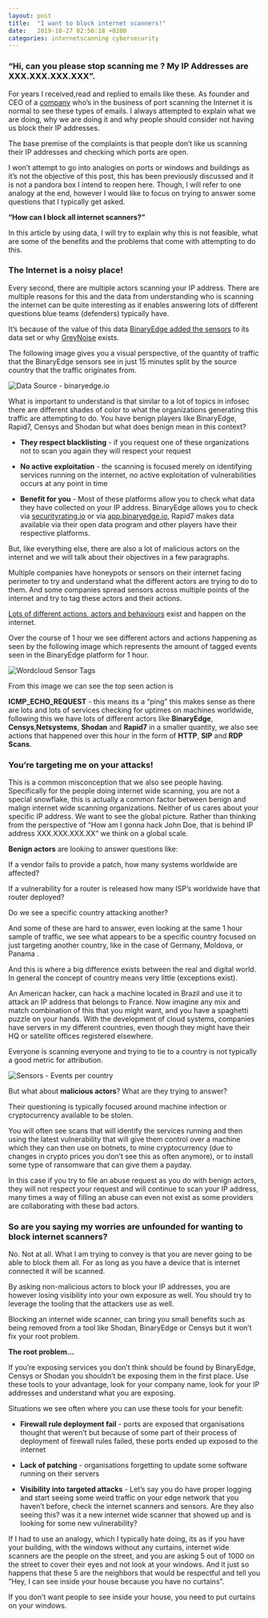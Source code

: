 ```yaml
---
layout: post
title:  "I want to block internet scanners!"
date:   2019-10-27 02:56:18 +0200
categories: internetscanning cybersecurity
---
```


### “Hi, can you please stop scanning me ? My IP Addresses are XXX.XXX.XXX.XXX”.

For years I received,read and replied to emails like these. As founder and CEO of a [company](https://binaryedge.io) who’s in the business of port scanning the Internet it is normal to see these types of emails. I always attempted to explain what we are doing, why we are doing it and why people should consider not having us block their IP addresses.

The base premise of the complaints is that people don’t like us scanning their IP addresses and checking which ports are open.

I won’t attempt to go into analogies on ports or windows and buildings as it’s not the objective of this post, this has been previously discussed and it is not a pandora box I intend to reopen here. Though, I will refer to one analogy at the end, however I would like to focus on trying to answer some questions that I typically get asked.

**“How can I block all internet scanners?”**

In this article by using data, I will try to explain why this is not feasible, what are some of the benefits and the problems that come with attempting to do this.

### The Internet is a noisy place!

Every second, there are multiple actors scanning your IP address. There are multiple reasons for this and the data from understanding who is scanning the internet can be quite interesting as it enables answering lots of different questions blue teams (defenders) typically have.

It’s because of the value of this data [BinaryEdge added the sensors](https://blog.binaryedge.io/2019/02/07/listening-to-the-internet/) to its data set or why [GreyNoise](https://greynoise.viz) exists.

The following image gives you a visual perspective, of the quantity of traffic that the BinaryEdge sensors see in just 15 minutes split by the source country that the traffic originates from.

![Data Source - binaryedge.io](/assets/img/sensors-15m.gif)

What is important to understand is that similar to a lot of topics in infosec there are different shades of color to what the organizations generating this traffic are attempting to do. You have benign players like BinaryEdge, Rapid7, Censys and Shodan but what does benign mean in this context?

- **They respect blacklisting** - if you request one of these organizations not to scan you again they will respect your request

- **No active exploitation** - the scanning is focused merely on identifying services running on the internet, no active exploitation of vulnerabilities occurs at any point in time

- **Benefit for you** - Most of these platforms allow you to check what data they have collected on your IP address. BinaryEdge allows you to check via [securityrating.io](https://securityrating.io) or via [app.binaryedge.io](https://app.binaryedge.io), Rapid7 makes data available via their open data program and other players have their respective platforms.

But, like everything else, there are also a lot of malicious actors on the internet and we will talk about their objectives in a few paragraphs.

Multiple companies have honeypots or sensors on their internet facing perimeter to try and understand what the different actors are trying to do to them. And some companies spread sensors across multiple points of the internet and try to tag these actors and their actions.

[Lots of different actions, actors and behaviours](https://docs.binaryedge.io/sensors-tags/) exist and happen on the internet.

Over the course of 1 hour we see different actors and actions happening as seen by the following image which represents the amount of tagged events seen in the BinaryEdge platform for 1 hour.

![Wordcloud Sensor Tags](/assets/img/sensor_wordcloud.png)

From this image we can see the top seen action is 

**ICMP_ECHO_REQUEST** - this means its a “ping” this makes sense as there are lots and lots of services checking for uptimes on machines worldwide, following this we have lots of different actors like **BinaryEdge**, **Censys**,**Netsystems**, **Shodan** and **Rapid7** in a smaller quantity, we also see actions that happened over this hour in the form of **HTTP**, **SIP** and **RDP Scans**.

### You’re targeting me on your attacks!

This is a common misconception that we also see people having. Specifically for the people doing internet wide scanning, you are not a special snowflake, this is actually a common factor between benign and malign internet wide scanning organizations. Neither of us cares about your specific IP address. We want to see the global picture. Rather than thinking from the perspective of “How am I gonna hack John Doe, that is behind IP address XXX.XXX.XXX.XX” we think on a global scale.

**Benign actors** are looking to answer questions like:

If a vendor fails to provide a patch, how many systems worldwide are affected?

If a vulnerability for a router is released how many ISP’s worldwide have that router deployed?

Do we see a specific country attacking another?

And some of these are hard to answer, even looking at the same 1 hour sample of traffic, we see what appears to be a specific country focused on just targeting another country, like in the case of Germany, Moldova, or Panama .

And this is where a big difference exists between the real and digital world. In general the concept of country means very little (exceptions exist).

An American hacker, can hack a machine located in Brazil and use it to attack an IP address that belongs to France. Now imagine any mix and match combination of this that you might want, and you have a spaghetti puzzle on your hands. With the development of cloud systems, companies have servers in my different countries, even though they might have their HQ or satellite offices registered elsewhere.

Everyone is scanning everyone and trying to tie to a country is not typically a good metric for attribution.

![Sensors - Events per country](/assets/img/sensors_countries.png)

But what about **malicious actors**? What are they trying to answer?

Their questioning is typically focused around machine infection or cryptocurrency available to be stolen.

You will often see scans that will identify the services running and then using the latest vulnerability that will give them control over a machine which they can then use on botnets, to mine cryptocurrency (due to changes in crypto prices you don’t see this as often anymore), or to install some type of ransomware that can give them a payday.

In this case if you try to file an abuse request as you do with benign actors, they will not respect your request and will continue to scan your IP address, many times a way of filling an abuse can even not exist as some providers are collaborating with these bad actors.

### So are you saying my worries are unfounded for wanting to block internet scanners?

No. Not at all. What I am trying to convey is that you are never going to be able to block them all. For as long as you have a device that is internet connected it will be scanned.

By asking non-malicious actors to block your IP addresses, you are however losing visibility into your own exposure as well. You should try to leverage the tooling that the attackers use as well.

Blocking an internet wide scanner, can bring you small benefits such as being removed from a tool like Shodan, BinaryEdge or Censys but it won’t fix your root problem.

**The root problem…**

If you’re exposing services you don’t think should be found by BinaryEdge, Censys or Shodan you shouldn’t be exposing them in the first place. Use these tools to your advantage, look for your company name, look for your IP addresses and understand what you are exposing.

Situations we see often where you can use these tools for your benefit:

- **Firewall rule deployment fail** - ports are exposed that organisations thought that weren’t but because of some part of their process of deployment of firewall rules failed, these ports ended up exposed to the internet

- **Lack of patching** - organisations forgetting to update some software running on their servers

- **Visibility into targeted attacks** - Let’s say you do have proper logging and start seeing some weird traffic on your edge network that you haven’t before, check the internet scanners and sensors. Are they also seeing this? was it a new internet wide scanner that showed up and is looking for some new vulnerability?

If I had to use an analogy, which I typically hate doing, its as if you have your building, with the windows without any curtains, internet wide scanners are the people on the street, and you are asking 5 out of 1000 on the street to cover their eyes and not look at your windows. And it just so happens that these 5 are the neighbors that would be respectful and tell you “Hey, I can see inside your house because you have no curtains”.

If you don’t want people to see inside your house, you need to put curtains on your windows.
